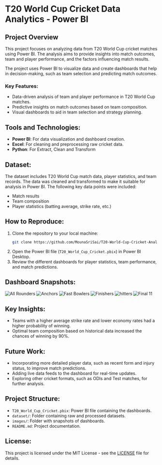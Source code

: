 
# T20 World Cup Cricket Data Analytics - Power BI

## Project Overview
This project focuses on analyzing data from T20 World Cup cricket matches using Power BI. The analysis aims to provide insights into match outcomes, team and player performance, and the factors influencing match results.

The project uses Power BI to visualize data and create dashboards that help in decision-making, such as team selection and predicting match outcomes.

### Key Features:
- Data-driven analysis of team and player performance in T20 World Cup matches.
- Predictive insights on match outcomes based on team composition.
- Visual dashboards to aid in team selection and strategy planning.

## Tools and Technologies:
- **Power BI**: For data visualization and dashboard creation.
- **Excel**: For cleaning and preprocessing raw cricket data.
- **Python**: For Extract, Clean and Transform

## Dataset:
The dataset includes T20 World Cup match data, player statistics, and team records. The data was cleaned and transformed to make it suitable for analysis in Power BI. The following key data points were included:

- Match results
- Team composition
- Player statistics (batting average, strike rate, etc.)

## How to Reproduce:
1. Clone the repository to your local machine:
    ```bash
    git clone https://github.com/MounaSriSai/T20-World-Cup-Cricket-Analysis.git
    ```
2. Open the Power BI file (`T20_World_Cup_Cricket.pbix`) in Power BI Desktop.
3. Review the different dashboards for player statistics, team performance, and match predictions.

## Dashboard Snapshots:
![All Rounders](https://github.com/user-attachments/assets/4f7e41ed-d0f7-4af9-ab09-ba2f0edf9648)
![Anchors](https://github.com/user-attachments/assets/609c3d2f-bd30-4ac3-a86f-ea4d0e97ce39)
![Fast Bowlers](https://github.com/user-attachments/assets/7aa5bc76-b8bf-48e8-a4da-e7d6bfe7bee5)
![Finishers](https://github.com/user-attachments/assets/a7d5bde4-0063-422e-b76f-f8f786e16fb1)
![hitters](https://github.com/user-attachments/assets/4fea485f-91b9-48b6-bcd6-0f09d2cdef47)
![Final  11](https://github.com/user-attachments/assets/a0c90252-f25e-4162-bef3-92ad8c5f5f00)


## Key Insights:
- Teams with a higher average strike rate and lower economy rates had a higher probability of winning.
- Optimal team composition based on historical data increased the chances of winning by 90%.

## Future Work:
- Incorporating more detailed player data, such as recent form and injury status, to improve match predictions.
- Adding live data feeds to the dashboard for real-time updates.
- Exploring other cricket formats, such as ODIs and Test matches, for further analysis.

## Project Structure:
- `T20_World_Cup_Cricket.pbix`: Power BI file containing the dashboards.
- `dataset/`: Folder containing raw and processed datasets.
- `images/`: Folder with snapshots of dashboards.
- `README.md`: Project documentation.

## License:
This project is licensed under the MIT License - see the [LICENSE](LICENSE) file for details.

